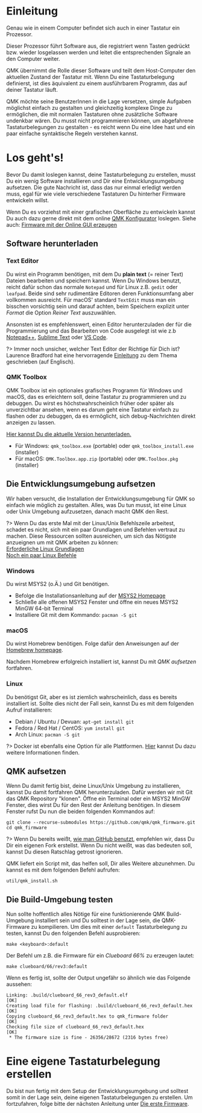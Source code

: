# Einleitung
Genau wie in einem Computer befindet sich auch in einer Tastatur ein Prozessor.

Dieser Prozessor führt Software aus, die registriert wenn Tasten gedrückt bzw. wieder losgelassen werden und leitet die entsprechenden Signale an den Computer weiter.

QMK übernimmt die Rolle dieser Software und teilt dem Host-Computer den aktuellen Zustand der Tastatur mit. Wenn Du eine Tastaturbelegung definierst, ist dies äquivalent zu einem ausführbarem Programm, das auf deiner Tastatur läuft.

QMK möchte seine BenutzerInnen in die Lage versetzen, simple Aufgaben möglichst einfach zu gestalten und gleichzeitig komplexe Dinge zu ermöglichen, die mit normalen Tastaturen ohne zusätzliche Software undenkbar wären. Du musst nicht programmieren können, um abgefahrene Tastaturbelegungen zu gestalten - es reicht wenn Du eine Idee hast und ein paar einfache syntaktische Regeln verstehen kannst.

# Los geht's!
Bevor Du damit loslegen kannst, deine Tastaturbelegung zu erstellen, musst Du ein wenig Software installieren und Dir eine Entwicklungsumgebung aufsetzen. Die gute Nachricht ist, dass das nur einmal erledigt werden muss, egal für wie viele verschiedene Tastaturen Du hinterher Firmware entwickeln willst.

Wenn Du es vorziehst mit einer grafischen Oberfläche zu entwickeln kannst Du auch dazu gerne direkt mit dem online [QMK Konfigurator](https://config.qmk.fm) loslegen. Siehe auch: [Firmware mit der Online GUI erzeugen](de/newbs_building_firmware_configurator.md)

## Software herunterladen

### Text Editor

Du wirst ein Programm benötigen, mit dem Du **plain text** (= reiner Text) Dateien bearbeiten und speichern kannst. Wenn Du Windows benutzt, reicht dafür schon das normale `Notepad` und für Linux z.B. `gedit` oder `leafpad`. Beide sind sehr rudimentäre Editoren deren Funktionsumfang aber vollkommen ausreicht. Für macOS' standard `TextEdit` muss man ein bisschen vorsichtig sein und darauf achten, beim Speichern explizit unter _Format_ die Option _Reiner Text_ auszuwählen.

Ansonsten ist es empfehlenswert, einen Editor herunterzuladen der für die Programmierung und das Bearbeiten von Code ausgelegt ist wie z.b [Notepad++](https://notepad-plus-plus.org/), [Sublime Text](https://www.sublimetext.com/) oder [VS Code](https://code.visualstudio.com/).

?> Immer noch unsicher, welcher Text Editor der Richtige für Dich ist? Laurence Bradford hat eine hervorragende [Einleitung](https://learntocodewith.me/programming/basics/text-editors/) zu dem Thema geschrieben (auf Englisch).

### QMK Toolbox

QMK Toolbox ist ein optionales grafisches Programm für Windows und macOS, das es erleichtern soll, deine Tastatur zu programmieren und zu debuggen. Du wirst es höchstwahrscheinlich früher oder später als unverzichtbar ansehen, wenn es darum geht eine Tastatur einfach zu flashen oder zu debuggen, da es ermöglicht, sich debug-Nachrichten direkt anzeigen zu lassen.

[Hier kannst Du die aktuelle Version herunterladen.](https://github.com/qmk/qmk_toolbox/releases/latest)

* Für Windows: `qmk_toolbox.exe` (portable) oder `qmk_toolbox_install.exe` (installer)
* Für macOS: `QMK.Toolbox.app.zip` (portable) oder `QMK.Toolbox.pkg` (installer)

## Die Entwicklungsumgebung aufsetzen


Wir haben versucht, die Installation der Entwicklungsumgebung für QMK so einfach wie möglich zu gestalten. Alles, was Du tun musst, ist eine Linux oder Unix Umgebung aufzusetzen, danach macht QMK den Rest.

?> Wenn Du das erste Mal mit der Linux/Unix Befehlszeile arbeitest, schadet es nicht, sich mit ein paar Grundlagen und Befehlen vertraut zu machen. Diese Ressourcen sollten ausreichen, um sich das Nötigste anzueignen um mit QMK arbeiten zu können:<br>
[Erforderliche Linux Grundlagen](https://www.guru99.com/must-know-linux-commands.html)<br>
[Noch ein paar Linux Befehle](https://www.tjhsst.edu/~dhyatt/superap/unixcmd.html)

### Windows

Du wirst MSYS2 (o.Ä.) und Git benötigen.

* Befolge die Installationsanleitung auf der [MSYS2 Homepage](https://www.msys2.org)
* Schließe alle offenen MSYS2 Fenster und öffne ein neues MSYS2 MinGW 64-bit Terminal
* Installiere Git mit dem Kommando: `pacman -S git`

### macOS

Du wirst Homebrew benötigen. Folge dafür den Anweisungen auf der [Homebrew homepage](https://brew.sh).

Nachdem Homebrew erfolgreich installiert ist, kannst Du mit _QMK aufsetzen_ fortfahren. 

### Linux

Du benötigst Git, aber es ist ziemlich wahrscheinlich, dass es bereits installiert ist. Sollte dies nicht der Fall sein, kannst Du es mit dem folgenden Aufruf installieren:

* Debian / Ubuntu / Devuan: `apt-get install git`
* Fedora / Red Hat / CentOS: `yum install git`
* Arch Linux: `pacman -S git`

?> Docker ist ebenfalls eine Option für alle Plattformen. [Hier](de/getting_started_build_tools.md#docker) kannst Du dazu weitere Informationen finden.

## QMK aufsetzen
Wenn Du damit fertig bist, deine Linux/Unix Umgebung zu installieren, kannst Du damit fortfahren QMK herunterzuladen. Dafür werden wir mit Git das QMK Repository "klonen". Öffne ein Terminal oder ein MSYS2 MinGW Fenster, dies wirst Du für den Rest der Anleitung benötigen. In diesem Fenster rufst Du nun die beiden folgenden Kommandos auf:

```shell
git clone --recurse-submodules https://github.com/qmk/qmk_firmware.git
cd qmk_firmware
```
?> Wenn Du bereits weißt, [wie man GitHub benutzt](de/getting_started_github.md), empfehlen wir, dass Du Dir ein eigenen Fork erstellst. Wenn Du nicht weißt, was das bedeuten soll, kannst Du diesen Ratschlag getrost ignorieren.

QMK liefert ein Script mit, das helfen soll, Dir alles Weitere abzunehmen. Du kannst es mit dem folgenden Befehl aufrufen:

    util/qmk_install.sh

## Die Build-Umgebung testen

Nun sollte hoffentlich alles Nötige für eine funktionierende QMK Build-Umgebung installiert sein und Du solltest in der Lage sein, die QMK-Firmware zu kompilieren. Um dies mit einer `default` Tastaturbelegung zu testen, kannst Du den folgenden Befehl ausprobieren:

    make <keyboard>:default

Der Befehl um z.B. die Firmware für ein _Clueboard 66%_ zu erzeugen lautet:

    make clueboard/66/rev3:default

Wenn es fertig ist, sollte der Output ungefähr so ähnlich wie das Folgende aussehen:

```
Linking: .build/clueboard_66_rev3_default.elf                                                       [OK]
Creating load file for flashing: .build/clueboard_66_rev3_default.hex                               [OK]
Copying clueboard_66_rev3_default.hex to qmk_firmware folder                                        [OK]
Checking file size of clueboard_66_rev3_default.hex                                                 [OK]
 * The firmware size is fine - 26356/28672 (2316 bytes free)
```

# Eine eigene Tastaturbelegung erstellen
Du bist nun fertig mit dem Setup der Entwicklungsumgebung und solltest somit in der Lage sein, deine eigenen Tastaturbelegungen zu erstellen. Um fortzufahren, folge bitte der nächsten Anleitung unter [Die erste Firmware](de/newbs_building_firmware.md).
